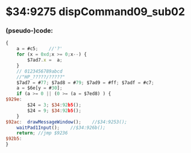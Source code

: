 ﻿
# $34:9275 dispCommand09_sub02



### (pseudo-)code:
```js
{
	a = #c5;	//'?'
	for (x = 0xd;x >= 0;x--) {
		$7ad7.x =  a;
	}
	// 0123456789abcd
	//"HP_?????/?????"
	$7ad7 = #77; $7ad8 = #79; $7ad9 = #ff; $7adf = #c7;
	a = $6e[y = #30];
	if (a >= 0 || (0 >= (a = $7ed8) ) {
$929e:
		$24 = 3; $34:92b5();
		$24 = 9; $34:92b5();
	}
$92ac:	drawMessageWindow();	//$34:9253();
	waitPad1Input();	//$34:926b();
	return;	//jmp $9236
$92b5:
}
```



